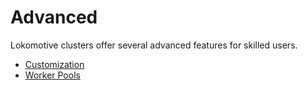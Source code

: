 # Advanced

Lokomotive clusters offer several advanced features for skilled users.

* [Customization](customization.md)
* [Worker Pools](worker-pools.md)
